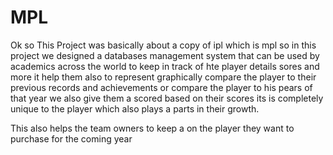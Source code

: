 # MPL #
Ok so This Project was basically about a copy of ipl which is mpl
so in this project we designed a databases management system that can be used by academics across the world to keep in 
track of hte player details sores and more it help them also to represent graphically compare the player to their previous records
and achievements or compare the player to his pears of that year we also give them a scored based on their scores its is completely unique
to the player which also plays a parts in their growth.


This also helps the team owners to keep a on the player they want to purchase for the coming year

